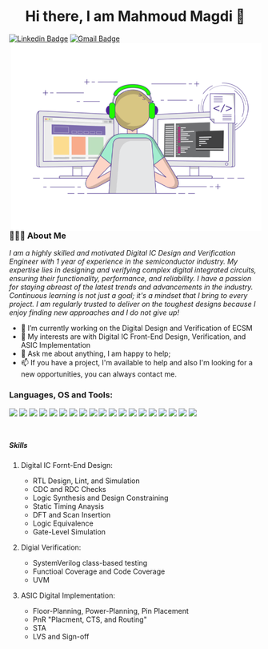 # <h1 align="center">Hi there, I am Mahmoud Magdi 👋

  <!-- https://img.shields.io/badge/Linkedin-Parth Patel-blue&?style=social&logo=linkedin -->

[![Linkedin Badge](https://img.shields.io/badge/-MahmoudMagdi-blue?style=flat&logo=Linkedin&logoColor=white&link=https://www.linkedin.com/in/mahmoud-magdi-a8671a183/)](https://www.linkedin.com/in/mahmoud-magdi-a8671a183/) 
[![Gmail Badge](https://img.shields.io/badge/-eng.magdi99-c14438?style=flat&logo=Gmail&logoColor=white&link=mailto:eng.magdi99@gmail.com)](mailto:eng.magdi99@gmail.com)
<img align="right" alt="GIF" src="https://raw.githubusercontent.com/devSouvik/devSouvik/master/gif3.gif" width="500"/>


## <h3> 👨🏻‍💻 About Me </h3>

*I am a highly skilled and motivated Digital IC Design and Verification Engineer with 1 year of experience in the semiconductor industry. My expertise lies in designing and verifying complex digital integrated circuits, ensuring their functionality, performance, and reliability. I have a passion for staying abreast of the latest trends and advancements in the industry. Continuous learning is not just a goal; it's a mindset that I bring to every project. I am regularly trusted to deliver on the toughest designs because I enjoy finding new approaches and I do not give up!*



- 🔭 I’m currently working on the Digital Design and Verification of ECSM
- 🤔 My interests are with Digital IC Front-End Design, Verification, and ASIC Implementation
- 💬 Ask me about anything, I am happy to help;
- 📫 If you have a project, I'm available to help and also I'm looking for a new opportunities, you can always contact me.


### Languages, OS and Tools:
<div display="flex">

  <img src="https://img.shields.io/badge/Verilog-000000?style=for-the-badge&logo=Verilog&logoColor=white">
  <img src="https://img.shields.io/badge/System_Verilog-000000?style=for-the-badge&logo=SystemVerilog&logoColor=white">
  <img src="https://img.shields.io/badge/python%20-%2314354C.svg?&style=for-the-badge&logo=python&logoColor=white">
  <img src="https://img.shields.io/badge/Shell_Script-121011?style=for-the-badge&logo=gnu-bash&logoColor=white"/>
  <img src="https://img.shields.io/badge/Perl_Script-121011?style=for-the-badge&logo=Perl&logoColor=white"/>
  <img src="https://img.shields.io/badge/TCL_Scripting%20-%2300599C.svg?&style=for-the-badge&logo=TCL&logoColor=white">
  <img src="https://img.shields.io/badge/git%20-%23F05033.svg?&style=for-the-badge&logo=git&logoColor=white"/>
  <img src="https://img.shields.io/badge/github%20-%23121011.svg?&style=for-the-badge&logo=github&logoColor=white"/>
  <img src="https://img.shields.io/badge/Cent%20OS-262577?style=for-the-badge&logo=CentOS&logoColor=white"/>
  <img src="https://img.shields.io/badge/Ubuntu-E95420?style=for-the-badge&logo=ubuntu&logoColor=white"/>
  <img src="https://img.shields.io/badge/Colab-F9AB00?style=for-the-badge&logo=googlecolab&color=525252"/>
  <img src="https://img.shields.io/badge/Notepad++-90E59A.svg?style=for-the-badge&logo=notepad%2B%2B&logoColor=black"/>
  <img src="https://img.shields.io/badge/Visual_Studio_Code-0078D4?style=for-the-badge&logo=visual%20studio%20code&logoColor=white">
  <img src="https://img.shields.io/badge/Synopsys-VCS_DVE-0078D4?style=for-the-badge&logo=syopsys&logoColor=white">
  <img src="https://img.shields.io/badge/Synopsys-Verdi-0078D4?style=for-the-badge&logo=syopsys&logoColor=white">
  <img src="https://img.shields.io/badge/Synopsys-SpyGlass-0078D4?style=for-the-badge&logo=syopsys&logoColor=white">
  <img src="https://img.shields.io/badge/Synopsys-Design_Compiler-0078D4?style=for-the-badge&logo=syopsys&logoColor=white">
  <img src="https://img.shields.io/badge/Synopsys-Formality-0078D4?style=for-the-badge&logo=syopsys&logoColor=white">
  <img src="	https://img.shields.io/badge/Trello-0052CC?style=for-the-badge&logo=trello&logoColor=white">
  
  
</div>
<br/>

## <h5> Skills </h5>

1. Digital IC Fornt-End Design:
    - RTL Design, Lint, and Simulation
    - CDC and RDC Checks
    - Logic Synthesis and Design Constraining
    - Static Timing Anaysis
    - DFT and Scan Insertion
    - Logic Equivalence
    - Gate-Level Simulation
      
2. Digial Verification:
    - SystemVerilog class-based testing
    - Functioal Coverage and Code Coverage
    - UVM  
   
5. ASIC Digital Implementation:
    - Floor-Planning, Power-Planning, Pin Placement
    - PnR "Placment, CTS, and Routing"
    - STA
    - LVS and Sign-off
